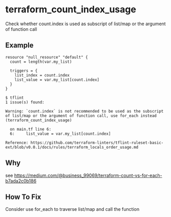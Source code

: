 # terraform_count_index_usage

Check whether count.index is used as subscript of list/map or the argument of function call

## Example

```hcl
resource "null_resource" "default" {
  count = length(var.my_list)

  triggers = {
    list_index = count.index
    list_value = var.my_list[count.index]
  }
}
```

```
$ tflint
1 issue(s) found:

Warning: `count.index` is not recommended to be used as the subscript of list/map or the argument of function call, use for_each instead (terraform_count_index_usage)

  on main.tf line 6:
  6:     list_value = var.my_list[count.index]

Reference: https://github.com/terraform-linters/tflint-ruleset-basic-ext/blob/v0.0.1/docs/rules/terraform_locals_order_usage.md
```

## Why
see https://medium.com/@business_99069/terraform-count-vs-for-each-b7ada2c0b186

## How To Fix
Consider use for_each to traverse list/map and call the function